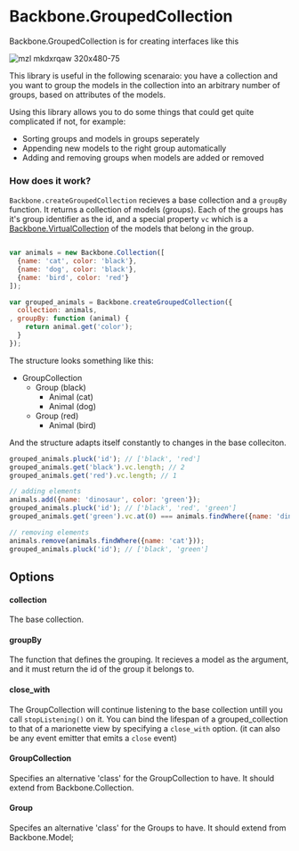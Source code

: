 Backbone.GroupedCollection
==========================


Backbone.GroupedCollection is for creating interfaces like this

![mzl mkdxrqaw 320x480-75](https://f.cloud.github.com/assets/520550/961451/b380a274-04d5-11e3-818d-783b4ec5c915.jpg)


This library is useful in the following scenaraio: you have a collection and you want to group the models in the collection into an arbitrary number of groups, based on attributes of the models.

Using this library allows you to do some things that could get quite complicated if not, for example:

- Sorting groups and models in groups seperately
- Appending new models to the right group automatically
- Adding and removing groups when models are added or removed


### How does it work?

`Backbone.createGroupedCollection` recieves a base collection and a `groupBy` function. It returns a collection of models (groups).
Each of the groups has it's group identifier as the id, and a special property `vc` which is a [Backbone.VirtualCollection](https://github.com/p3drosola/Backbone.VirtualCollection) of the models that belong in the group.

```javascript

var animals = new Backbone.Collection([
  {name: 'cat', color: 'black'},
  {name: 'dog', color: 'black'},
  {name: 'bird', color: 'red'}
]);

var grouped_animals = Backbone.createGroupedCollection({
  collection: animals,
, groupBy: function (animal) {
    return animal.get('color');
  }
});
```

The structure looks something like this:

- GroupCollection
    - Group (black)
        - Animal (cat)
        - Animal (dog)
    - Group (red)
        - Animal (bird)



And the structure adapts itself constantly to changes in the base colleciton.

```javascript
grouped_animals.pluck('id'); // ['black', 'red']
grouped_animals.get('black').vc.length; // 2
grouped_animals.get('red').vc.length; // 1

// adding elements
animals.add({name: 'dinosaur', color: 'green'});
grouped_animals.pluck('id'); // ['black', 'red', 'green']
grouped_animals.get('green').vc.at(0) === animals.findWhere({name: 'dinosaur'}); // true

// removing elements
animals.remove(animals.findWhere({name: 'cat'}));
grouped_animals.pluck('id'); // ['black', 'green']

```

## Options


#### collection 
The base collection.

#### groupBy
The function that defines the grouping. It recieves a model as the argument, and it must return the id of the group it belongs to.

#### close_with
The GroupCollection will continue listening to the base collection untill you call `stopListening()` on it. You can bind the lifespan of a grouped_collection
to that of a marionette view by specifying a `close_with` option. (it can also be any event emitter that emits a `close` event)  

#### GroupCollection
Specifies an alternative 'class' for the GroupCollection to have. It should extend from Backbone.Collection.

#### Group
Specifes an alternative 'class' for the Groups to have. It should extend from Backbone.Model;




